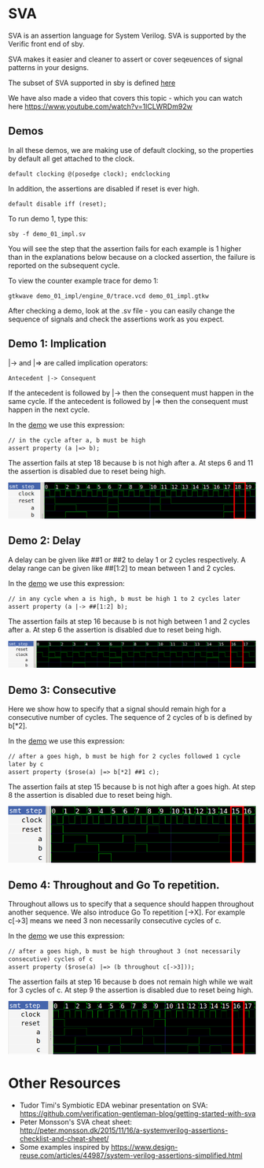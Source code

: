 # SVA

SVA is an assertion language for System Verilog. SVA is supported by the Verific
front end of sby.

SVA makes it easier and cleaner to assert or cover seqeuences of signal patterns
in your designs.

The subset of SVA supported in sby is defined [here](https://symbiyosys.readthedocs.io/en/latest/verific.html)

We have also made a video that covers this topic - which you can watch here https://www.youtube.com/watch?v=1lCLWRDm92w

## Demos

In all these demos, we are making use of default clocking, so the properties by default
all get attached to the clock.

	default clocking @(posedge clock); endclocking

In addition, the assertions are disabled if reset is ever high.

	default disable iff (reset);

To run demo 1, type this:

    sby -f demo_01_impl.sv

You will see the step that the assertion fails for each example is 1 higher than in the explanations below
because on a clocked assertion, the failure is reported on the subsequent cycle.

To view the counter example trace for demo 1:

    gtkwave demo_01_impl/engine_0/trace.vcd demo_01_impl.gtkw
    
After checking a demo, look at the .sv file - you can easily change the sequence of signals and check the 
assertions work as you expect.

## Demo 1: Implication

|-> and |=> are called implication operators: 

    Antecedent |-> Consequent

If the antecedent is followed by |-> then the consequent must happen in the same cycle.
If the antecedent is followed by |=> then the consequent must happen in the next cycle.

In the [demo](demo_01_impl.sv) we use this expression:

    // in the cycle after a, b must be high
	assert property (a |=> b);

The assertion fails at step 18 because b is not high after a. 
At steps 6 and 11 the assertion is disabled due to reset being high.

![impl](images/01-implication.png)

## Demo 2: Delay

A delay can be given like ##1 or ##2 to delay 1 or 2 cycles respectively.
A delay range can be given like ##[1:2] to mean between 1 and 2 cycles.

In the [demo](demo_02_delay.sv) we use this expression:

    // in any cycle when a is high, b must be high 1 to 2 cycles later
	assert property (a |-> ##[1:2] b);

The assertion fails at step 16 because b is not high between 1 and 2 cycles after a. 
At step 6 the assertion is disabled due to reset being high.

![delay](images/02-delay.png)

## Demo 3: Consecutive

Here we show how to specify that a signal should remain high for a consecutive number of cycles.
The sequence of 2 cycles of b is defined by b[*2].

In the [demo](demo_03_consecutive.sv) we use this expression:

    // after a goes high, b must be high for 2 cycles followed 1 cycle later by c
	assert property ($rose(a) |=> b[*2] ##1 c);

The assertion fails at step 15 because b is not high after a goes high.
At step 8 the assertion is disabled due to reset being high.

![consecutive](images/03-consecutive.png)

## Demo 4: Throughout and Go To repetition.

Throughout allows us to specify that a sequence should happen throughout another sequence.
We also introduce Go To repetition [->X]. For example c[->3] means we need 3 non necessarily 
consecutive cycles of c.

In the [demo](demo_04_throughout.sv) we use this expression:

    // after a goes high, b must be high throughout 3 (not necessarily consecutive) cycles of c
	assert property ($rose(a) |=> (b throughout c[->3]));

The assertion fails at step 16 because b does not remain high while we wait for 3 cycles of c.
At step 9 the assertion is disabled due to reset being high.

![throughout](images/04-throughout.png)

# Other Resources

* Tudor Timi's Symbiotic EDA webinar presentation on SVA: https://github.com/verification-gentleman-blog/getting-started-with-sva
* Peter Monsson's SVA cheat sheet: http://peter.monsson.dk/2015/11/16/a-systemverilog-assertions-checklist-and-cheat-sheet/
* Some examples inspired by https://www.design-reuse.com/articles/44987/system-verilog-assertions-simplified.html
